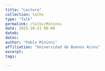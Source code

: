 ```yaml
---
title: "Lecture"
collection: talks
type: "Talk"
permalink: /talks/Mininni
date: 2025-10-21 00:00
dateb:
datec:
author: "Pablo Mininni" 
affiliation: "Universidad de Buenos Aires"
excerpt: 
tags: 

---
```

